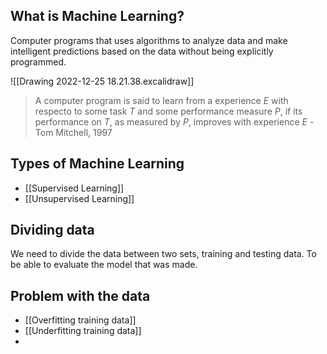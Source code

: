 ## What is Machine Learning?
Computer programs that uses algorithms to analyze data and make intelligent predictions based on the data without being explicitly programmed.

![[Drawing 2022-12-25 18.21.38.excalidraw]]

> A computer program is said to learn from a experience *E* with respecto to some task *T* and some performance measure *P*, if its performance on *T*, as measured by *P*, improves with experience *E*
> \-Tom Mitchell, 1997

## Types of Machine Learning

- [[Supervised Learning]]
- [[Unsupervised Learning]]

## Dividing data
We need to divide the data between two sets, training and testing data. To be able to evaluate the model that was made. 

## Problem with the data
- [[Overfitting training data]]
- [[Underfitting training data]]
-